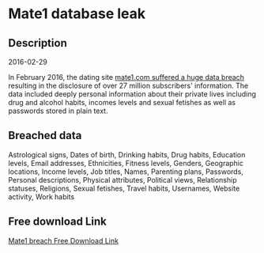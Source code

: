 # Mate1 database leak

## Description

2016-02-29

In February 2016, the dating site <a href="http://motherboard.vice.com/read/hacker-claims-to-have-sold-27m-dating-site-passwords-mate1-com-hell-forum" target="_blank" rel="noopener">mate1.com suffered a huge data breach</a> resulting in the disclosure of over 27 million subscribers' information. The data included deeply personal information about their private lives including drug and alcohol habits, incomes levels and sexual fetishes as well as passwords stored in plain text.

## Breached data

Astrological signs, Dates of birth, Drinking habits, Drug habits, Education levels, Email addresses, Ethnicities, Fitness levels, Genders, Geographic locations, Income levels, Job titles, Names, Parenting plans, Passwords, Personal descriptions, Physical attributes, Political views, Relationship statuses, Religions, Sexual fetishes, Travel habits, Usernames, Website activity, Work habits

## Free download Link

[Mate1 breach Free Download Link](https://link-to.net/1229997/829.8250966423899/dynamic/?r=aHR0cHM6Ly93d3cubWVkaWFmaXJlLmNvbS92aWV3L09CTlB6VjJKNVd4MFB5Ti9tYXRlMS5jb20vZmlsZQ==)